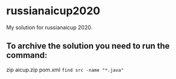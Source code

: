 # russianaicup2020

My solution for russianaicup 2020.


## To archive the solution you need to run the command:
zip aicup.zip pom.xml `find src -name "*.java"`

